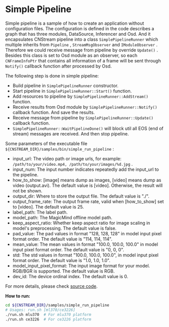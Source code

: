 # Simple Pipeline #

Simple pipeline is a sample of how to create an application without configuration files. The configuration is defined in the code describes a graph that has three modules, DataSource, Inferencer and Osd. And it encapsulates CNStream pipeline into a class ``SimplePipelineRunner`` which multiple inherits from ``Pipeline`` , ``StreamMsgObserver`` and ``IModuleObserver`` . Therefore we could receive message from pipeline by override ``Update()`` . Besides this class is set to Osd module as an observer, so each  ``CNFrameInfoPtr`` that contains all information of a frame will be sent through ``Notify()`` callback function after processed by Osd.



The following step is done in simple pipeline:

- Build pipeline in ``SimplePipelineRunner`` constructor.
- Start pipeline in ``SimplePipelineRunner::Start()`` function.
- Add resources to pipeline by ``SimplePipelineRunner::AddStream()`` function.
- Receive results from Osd module by ``SimplePipelineRunner::Notify()`` callback function. And save the results.
- Receive message from pipeline by ``SimplePipelineRunner::Update()`` callback function.
- ``SimplePipelineRunner::WaitPipelineDone()`` will block util all EOS (end of stream) messages are received. And then stop pipeline.



Some parameters of the executable file ``${CNSTREAM_DIR}/samples/bin/simple_run_pipeline`` :

- input_url: The video path or image urls, for example: ``/path/to/your/video.mp4, /path/to/your/images/%d.jpg`` .
- input_num: The input number indicates repeatedly add the input_url to the pipeline.
- how_to_show: [image] means dump as images, [video] means dump as video (output.avi). The default value is [video]. Otherwise, the result will not be shown.
- output_dir: Where to store the output file. The default value is "./".
- output_frame_rate: The output frame rate, valid when [how_to_show] set to [video]. The default value is 25.
- label_path: The label path.
- model_path: The MagicMind offline model path.
- keep_aspect_ratio: Whether keep aspect ratio for image scaling in model's preprocessing. The default value is false.
- pad_value: The pad values in format "128, 128, 128" in model input pixel format order. The default value is "114, 114, 114".
- mean_value: The mean values in format "100.0, 100.0, 100.0" in model input pixel format order. The default value is "0, 0, 0".
- std: The std values in format "100.0, 100.0, 100.0", in model input pixel format order. The default value is "1.0, 1.0, 1.0".
- model_input_pixel_format: The input image format for your model. RGB/BGR is supported. The default value is RGB.
- dev_id: The device ordinal index. The default value is 0.



For more details, please check [source code](./simple_run_pipeline.cpp).



**How to run:**

```sh
cd ${CNSTREAM_DIR}/samples/simple_run_pipeline
# Usages: run.sh [ml370/ce3226]
./run.sh mlu370  # For mlu370 platform
./run.sh ce3226  # For ce3226 platform
```
